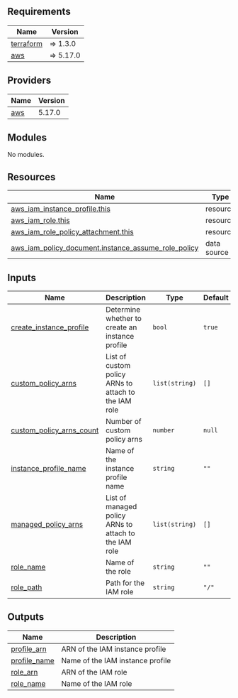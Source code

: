 <!-- BEGINNING OF PRE-COMMIT-TERRAFORM DOCS HOOK -->
## Requirements

| Name | Version |
|------|---------|
| <a name="requirement_terraform"></a> [terraform](#requirement\_terraform) | => 1.3.0 |
| <a name="requirement_aws"></a> [aws](#requirement\_aws) | => 5.17.0 |

## Providers

| Name | Version |
|------|---------|
| <a name="provider_aws"></a> [aws](#provider\_aws) | 5.17.0 |

## Modules

No modules.

## Resources

| Name | Type |
|------|------|
| [aws_iam_instance_profile.this](https://registry.terraform.io/providers/hashicorp/aws/latest/docs/resources/iam_instance_profile) | resource |
| [aws_iam_role.this](https://registry.terraform.io/providers/hashicorp/aws/latest/docs/resources/iam_role) | resource |
| [aws_iam_role_policy_attachment.this](https://registry.terraform.io/providers/hashicorp/aws/latest/docs/resources/iam_role_policy_attachment) | resource |
| [aws_iam_policy_document.instance_assume_role_policy](https://registry.terraform.io/providers/hashicorp/aws/latest/docs/data-sources/iam_policy_document) | data source |

## Inputs

| Name | Description | Type | Default | Required |
|------|-------------|------|---------|:--------:|
| <a name="input_create_instance_profile"></a> [create\_instance\_profile](#input\_create\_instance\_profile) | Determine whether to create an instance profile | `bool` | `true` | no |
| <a name="input_custom_policy_arns"></a> [custom\_policy\_arns](#input\_custom\_policy\_arns) | List of custom policy ARNs to attach to the IAM role | `list(string)` | `[]` | no |
| <a name="input_custom_policy_arns_count"></a> [custom\_policy\_arns\_count](#input\_custom\_policy\_arns\_count) | Number of custom policy arns | `number` | `null` | no |
| <a name="input_instance_profile_name"></a> [instance\_profile\_name](#input\_instance\_profile\_name) | Name of the instance profile name | `string` | `""` | no |
| <a name="input_managed_policy_arns"></a> [managed\_policy\_arns](#input\_managed\_policy\_arns) | List of managed policy ARNs to attach to the IAM role | `list(string)` | `[]` | no |
| <a name="input_role_name"></a> [role\_name](#input\_role\_name) | Name of the role | `string` | `""` | no |
| <a name="input_role_path"></a> [role\_path](#input\_role\_path) | Path for the IAM role | `string` | `"/"` | no |

## Outputs

| Name | Description |
|------|-------------|
| <a name="output_profile_arn"></a> [profile\_arn](#output\_profile\_arn) | ARN of the IAM instance profile |
| <a name="output_profile_name"></a> [profile\_name](#output\_profile\_name) | Name of the IAM instance profile |
| <a name="output_role_arn"></a> [role\_arn](#output\_role\_arn) | ARN of the IAM role |
| <a name="output_role_name"></a> [role\_name](#output\_role\_name) | Name of the IAM role |
<!-- END OF PRE-COMMIT-TERRAFORM DOCS HOOK -->
